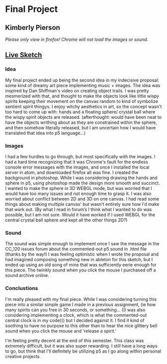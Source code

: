 # Final Project
## Kimberly Pierson
*Please only view in firefox! Chrome will not load the images or sound.*
## [Live Sketch](https://mabonmoon.github.io/120-work/final-project/)

### Idea
My final project ended up being the second idea in my indecisive proposal: some kind of dreamy art piece implementing music + images. The idea was inspired by Dan Shiffman's video on creating object trails. I was pretty mesmerized with that, and thought to make the objects look like little wispy spirits keeping their movement on the canvas random to kind of symbolize sentient spirit thingys. I enjoy witchy aesthetics in art, so the concept wasn't too hard to come up with: hands and a floating sphere/ crystal ball where the wispy spirit objects are released. (afterthought: would have been neat to have the objects writhing about as they are constrained within the sphere, and then somehow literally released, but I am uncertain how I would have translated that idea into p5 language...)

### Images
I had a few hurdles to go through, but most specifically with the images. I had a hard time recognizing that it was Chrome's fault for the endless console error messages with the images, and once I installed the local server in atom, and downloaded firefox all was fine. I created the background in photoshop. While I was considering drawing the hands and sphere in p5, using photoshop made the design more smooth and succinct. I wanted to make the sphere in 3D WEBGL mode, but was worried that I would have too many issues and not enough time to grasp it. I was also worried about conflict between 2D and 3D on one canvas. I had read some things about making multiple canvas' but wasn't entirely sure how I'd make that work out. (By what I read in forum’s I think what I wanted to do was possible, but I am not sure. Would it have worked if I used WEBGL for the central crystal ball sphere and kept all the other things 2D?)

### Sound
The sound was simple enough to implement once I saw the message in the CC_120 issues forum about the commented-out p5 sound in .html file (thanks by the way!)  I was feeling optimistic when I wrote the proposal and had imagined composing something new in ableton for this sketch, but I ended up using an old song of mine that was sufficiently eerie enough for this piece. The twinkly sound when you click the mouse I purchased off a sound archive online.

### Conclustions
I'm really pleased with my final piece. While I was considering turning this piece into a similar simple game I made in a previous assignment, (ie how many spirits can you free in 30 seconds, or something... ((I was also considering implementing a clock, which is what the commented-out central clock is in my code))) but I decided against it. I find it kind of soothing to have no purpose to this other than to hear the nice glittery bell sound when you click the mouse and 'release a spirit.'

I'm feeling pretty decent at the end of this semester. This class was extremely difficult, but it was also super rewarding. I still have a long ways to go, but think that I'll definitely be utilizing p5 as I go along within personal creative projects.
